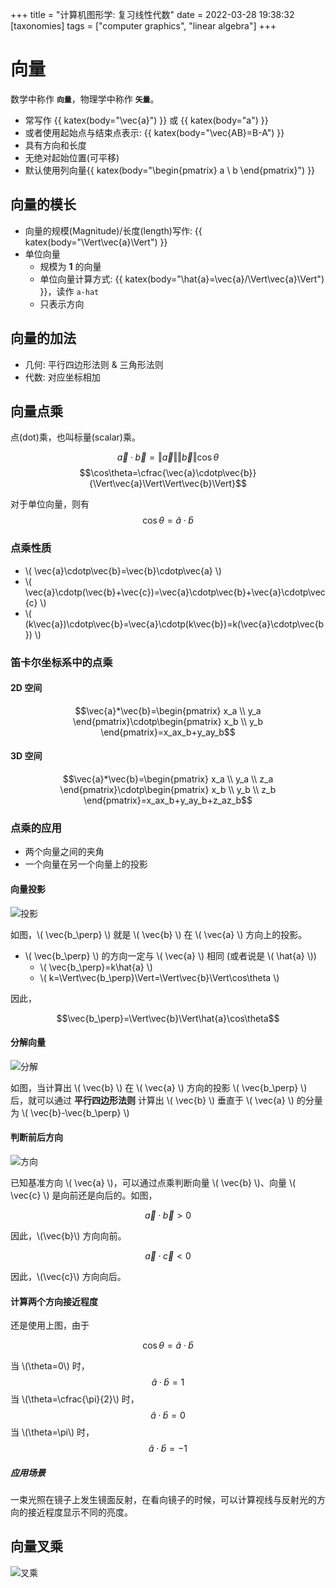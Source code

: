 +++
title = "计算机图形学: 复习线性代数"
date = 2022-03-28 19:38:32
[taxonomies]
tags = ["computer graphics", "linear algebra"]
+++

# 向量

数学中称作 **`向量`**，物理学中称作 **`矢量`**。

* 常写作 {{ katex(body="\vec{a}") }} 或 {{ katex(body="a") }}
* 或者使用起始点与结束点表示: {{ katex(body="\vec{AB}=B-A") }}
* 具有方向和长度
* 无绝对起始位置(可平移)
* 默认使用列向量{{ katex(body="\begin{pmatrix} a \\ b \end{pmatrix}") }}

## 向量的模长

* 向量的规模(Magnitude)/长度(length)写作: {{ katex(body="\Vert\vec{a}\Vert") }}
* 单位向量
  * 规模为 **1** 的向量
  * 单位向量计算方式: {{ katex(body="\hat{a}=\vec{a}/\Vert\vec{a}\Vert") }}，读作 `a-hat`
  * 只表示方向

## 向量的加法

* 几何: 平行四边形法则 & 三角形法则
* 代数: 对应坐标相加

## 向量点乘

点(dot)乘，也叫标量(scalar)乘。

$$\vec{a}\cdotp\vec{b}=\Vert\vec{a}\Vert\Vert\vec{b}\Vert\cos\theta$$
$$\cos\theta=\cfrac{\vec{a}\cdotp\vec{b}}{\Vert\vec{a}\Vert\Vert\vec{b}\Vert}$$

对于单位向量，则有
$$\cos\theta=\hat{a}\cdotp\hat{b}$$

### 点乘性质

* \\( \vec{a}\cdotp\vec{b}=\vec{b}\cdotp\vec{a} \\)
* \\( \vec{a}\cdotp(\vec{b}+\vec{c})=\vec{a}\cdotp\vec{b}+\vec{a}\cdotp\vec{c} \\)
* \\( (k\vec{a})\cdotp\vec{b}=\vec{a}\cdotp(k\vec{b})=k(\vec{a}\cdotp\vec{b}) \\)

### 笛卡尔坐标系中的点乘

#### 2D 空间

$$\vec{a}*\vec{b}=\begin{pmatrix} x_a \\ y_a \end{pmatrix}\cdotp\begin{pmatrix} x_b \\ y_b \end{pmatrix}=x_ax_b+y_ay_b$$

#### 3D 空间

$$\vec{a}*\vec{b}=\begin{pmatrix} x_a \\ y_a \\ z_a \end{pmatrix}\cdotp\begin{pmatrix} x_b \\ y_b \\ z_b \end{pmatrix}=x_ax_b+y_ay_b+z_az_b$$

### 点乘的应用

* 两个向量之间的夹角
* 一个向量在另一个向量上的投影

#### 向量投影

![投影](/review-of-linear-algebra/01.png)

如图，\\( \vec{b_\perp} \\) 就是 \\( \vec{b} \\) 在 \\( \vec{a} \\) 方向上的投影。

* \\( \vec{b_\perp} \\) 的方向一定与 \\( \vec{a} \\) 相同 (或者说是 \\( \hat{a} \\))
  * \\( \vec{b_\perp}=k\hat{a} \\)
  * \\( k=\Vert\vec{b_\perp}\Vert=\Vert\vec{b}\Vert\cos\theta \\)

因此，

$$\vec{b_\perp}=\Vert\vec{b}\Vert\hat{a}\cos\theta$$

#### 分解向量

![分解](/review-of-linear-algebra/02.png)

如图，当计算出 \\( \vec{b} \\) 在 \\( \vec{a} \\) 方向的投影 \\( \vec{b_\perp} \\) 后，就可以通过 **平行四边形法则** 计算出 \\( \vec{b} \\) 垂直于  \\( \vec{a} \\) 的分量为  \\( \vec{b}-\vec{b_\perp} \\)

#### 判断前后方向

![方向](/review-of-linear-algebra/03.png)

已知基准方向 \\( \vec{a} \\)，可以通过点乘判断向量 \\( \vec{b} \\)、向量 \\( \vec{c} \\) 是向前还是向后的。如图，

$$ \vec{a}\cdotp\vec{b} > 0$$

因此，\\(\vec{b}\\) 方向向前。

$$ \vec{a}\cdotp\vec{c} < 0$$

因此，\\(\vec{c}\\) 方向向后。

#### 计算两个方向接近程度

还是使用上图，由于

$$\cos\theta=\hat{a}\cdotp\hat{b}$$

当 \\(\theta=0\\) 时，
$$\hat{a}\cdotp\hat{b} = 1$$
当 \\(\theta=\cfrac{\pi}{2}\\) 时，
$$\hat{a}\cdotp\hat{b} = 0$$
当 \\(\theta=\pi\\) 时，
$$\hat{a}\cdotp\hat{b} = - 1$$

##### 应用场景

一束光照在镜子上发生镜面反射，在看向镜子的时候，可以计算视线与反射光的方向的接近程度显示不同的亮度。

## 向量叉乘

![叉乘](/review-of-linear-algebra/04.png)
